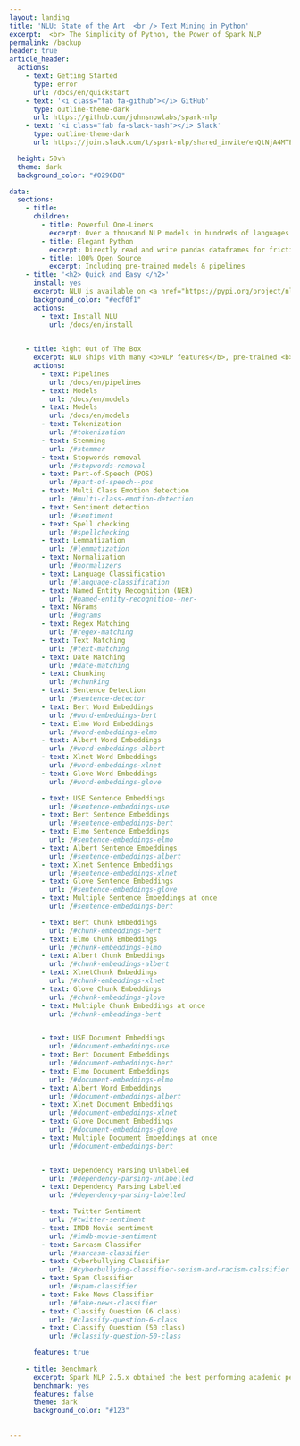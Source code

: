 ```yaml
---
layout: landing
title: 'NLU: State of the Art  <br /> Text Mining in Python'
excerpt:  <br> The Simplicity of Python, the Power of Spark NLP
permalink: /backup
header: true
article_header:
  actions:
    - text: Getting Started
      type: error
      url: /docs/en/quickstart    
    - text: '<i class="fab fa-github"></i> GitHub'
      type: outline-theme-dark
      url: https://github.com/johnsnowlabs/spark-nlp  
    - text: '<i class="fab fa-slack-hash"></i> Slack' 
      type: outline-theme-dark
      url: https://join.slack.com/t/spark-nlp/shared_invite/enQtNjA4MTE2MDI1MDkxLWVjNWUzOGNlODg1Y2FkNGEzNDQ1NDJjMjc3Y2FkOGFmN2Q3ODIyZGVhMzU0NGM3NzRjNDkyZjZlZTQ0YzY1N2I    

  height: 50vh
  theme: dark
  background_color: "#0296D8"

data:
  sections:
    - title: 
      children:
        - title: Powerful One-Liners
          excerpt: Over a thousand NLP models in hundreds of languages are at your fingertips with just one line of code
        - title: Elegant Python
          excerpt: Directly read and write pandas dataframes for frictionless integration with other libraries and existing ML pipelines   
        - title: 100% Open Source
          excerpt: Including pre-trained models & pipelines
    - title: '<h2> Quick and Easy </h2>'
      install: yes
      excerpt: NLU is available on <a href="https://pypi.org/project/nlu" target="_blank">PyPI</a>, <a href="https://anaconda.org/JohnSnowLabs/nlu" target="_blank">Conda</a>
      background_color: "#ecf0f1"
      actions:
        - text: Install NLU
          url: /docs/en/install
    

    - title: Right Out of The Box
      excerpt: NLU ships with many <b>NLP features</b>, pre-trained <b>models</b> and <b>pipelines</b> <br> It takes in Pandas and outputs <b> Pandas Dataframes </b> <br>  All in <u> <b> one line <b> </u> 
      actions:
        - text: Pipelines
          url: /docs/en/pipelines     
        - text: Models
          url: /docs/en/models
        - text: Models
          url: /docs/en/models
        - text: Tokenization
          url: /#tokenization
        - text: Stemming
          url: /#stemmer
        - text: Stopwords removal
          url: /#stopwords-removal
        - text: Part-of-Speech (POS) 
          url: /#part-of-speech--pos
        - text: Multi Class Emotion detection
          url: /#multi-class-emotion-detection
        - text: Sentiment detection
          url: /#sentiment
        - text: Spell checking 
          url: /#spellchecking
        - text: Lemmatization
          url: /#lemmatization
        - text: Normalization
          url: /#normalizers
        - text: Language Classification
          url: /#language-classification
        - text: Named Entity Recognition (NER)
          url: /#named-entity-recognition--ner-
        - text: NGrams 
          url: /#ngrams
        - text: Regex Matching
          url: /#regex-matching
        - text: Text Matching
          url: /#text-matching
        - text: Date Matching
          url: /#date-matching
        - text: Chunking
          url: /#chunking
        - text: Sentence Detection
          url: /#sentence-detector
        - text: Bert Word Embeddings 
          url: /#word-embeddings-bert
        - text: Elmo Word Embeddings 
          url: /#word-embeddings-elmo
        - text: Albert Word Embeddings 
          url: /#word-embeddings-albert
        - text: Xlnet Word Embeddings 
          url: /#word-embeddings-xlnet
        - text: Glove Word Embeddings 
          url: /#word-embeddings-glove

        - text: USE Sentence Embeddings 
          url: /#sentence-embeddings-use
        - text: Bert Sentence Embeddings 
          url: /#sentence-embeddings-bert
        - text: Elmo Sentence Embeddings 
          url: /#sentence-embeddings-elmo
        - text: Albert Sentence Embeddings 
          url: /#sentence-embeddings-albert
        - text: Xlnet Sentence Embeddings 
          url: /#sentence-embeddings-xlnet
        - text: Glove Sentence Embeddings 
          url: /#sentence-embeddings-glove
        - text: Multiple Sentence Embeddings at once
          url: /#sentence-embeddings-bert          

        - text: Bert Chunk Embeddings 
          url: /#chunk-embeddings-bert
        - text: Elmo Chunk Embeddings 
          url: /#chunk-embeddings-elmo
        - text: Albert Chunk Embeddings 
          url: /#chunk-embeddings-albert
        - text: XlnetChunk Embeddings 
          url: /#chunk-embeddings-xlnet
        - text: Glove Chunk Embeddings 
          url: /#chunk-embeddings-glove
        - text: Multiple Chunk Embeddings at once
          url: /#chunk-embeddings-bert          


        - text: USE Document Embeddings 
          url: /#document-embeddings-use
        - text: Bert Document Embeddings 
          url: /#document-embeddings-bert
        - text: Elmo Document Embeddings 
          url: /#document-embeddings-elmo
        - text: Albert Word Embeddings 
          url: /#document-embeddings-albert
        - text: Xlnet Document Embeddings 
          url: /#document-embeddings-xlnet
        - text: Glove Document Embeddings 
          url: /#document-embeddings-glove
        - text: Multiple Document Embeddings at once
          url: /#document-embeddings-bert          


        - text: Dependency Parsing Unlabelled
          url: /#dependency-parsing-unlabelled
        - text: Dependency Parsing Labelled
          url: /#dependency-parsing-labelled          

        - text: Twitter Sentiment
          url: /#twitter-sentiment          
        - text: IMDB Movie sentiment
          url: /#imdb-movie-sentiment          
        - text: Sarcasm Classifer
          url: /#sarcasm-classifier          
        - text: Cyberbullying Classifier
          url: /#cyberbullying-classifier-sexism-and-racism-calssifier          
        - text: Spam Classifier
          url: /#spam-classifier
        - text: Fake News Classifier
          url: /#fake-news-classifier          
        - text: Classify Question (6 class) 
          url: /#classify-question-6-class          
        - text: Classify Question (50 class)
          url: /#classify-question-50-class      

      features: true
    
    - title: Benchmark
      excerpt: Spark NLP 2.5.x obtained the best performing academic peer-reviewed results
      benchmark: yes
      features: false
      theme: dark
      background_color: "#123"
 
      
---
```

